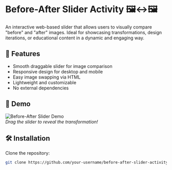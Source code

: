 # Before-After Slider Activity 🖼️↔️🖼️

An interactive web-based slider that allows users to visually compare "before" and "after" images. Ideal for showcasing transformations, design iterations, or educational content in a dynamic and engaging way.

## 🚀 Features

- Smooth draggable slider for image comparison
- Responsive design for desktop and mobile
- Easy image swapping via HTML
- Lightweight and customizable
- No external dependencies

## 📸 Demo

![Before-After Slider Demo](demo.gif)  
*Drag the slider to reveal the transformation!*

## 🛠️ Installation

Clone the repository:

```bash
git clone https://github.com/your-username/before-after-slider-activity.git
